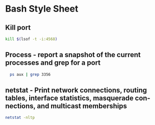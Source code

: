 # Bash Style Sheet

## Kill port

```bash
kill $(lsof -t -i:4568)
```

## Process - report a snapshot of the current processes and grep for a port

```bash
  ps aux | grep 3356
```

## netstat  - Print network connections, routing tables, interface statistics, masquerade con‐nections, and multicast memberships

```bash 
netstat -nltp
```
